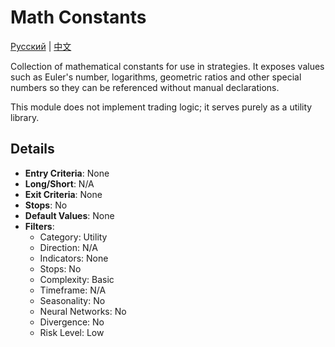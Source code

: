 # Math Constants
[Русский](README_ru.md) | [中文](README_cn.md)

Collection of mathematical constants for use in strategies. It exposes values such as Euler's number, logarithms, geometric ratios and other special numbers so they can be referenced without manual declarations.

This module does not implement trading logic; it serves purely as a utility library.

## Details

- **Entry Criteria**: None
- **Long/Short**: N/A
- **Exit Criteria**: None
- **Stops**: No
- **Default Values**: None
- **Filters**:
  - Category: Utility
  - Direction: N/A
  - Indicators: None
  - Stops: No
  - Complexity: Basic
  - Timeframe: N/A
  - Seasonality: No
  - Neural Networks: No
  - Divergence: No
  - Risk Level: Low
